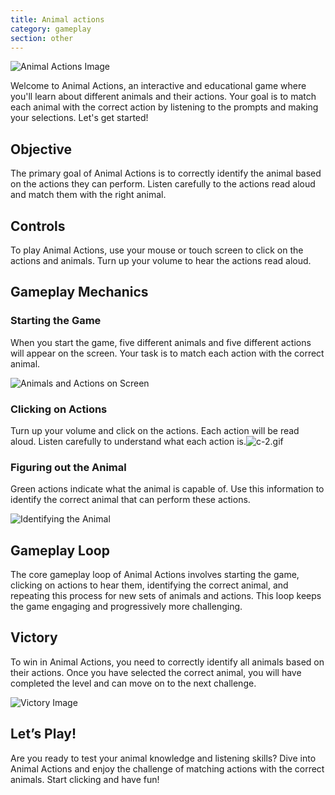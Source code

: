 ```yaml
---
title: Animal actions
category: gameplay
section: other
---
```

![Animal Actions Image](https://help.studycat.com/hc/article_attachments/34882188453017)


Welcome to Animal Actions, an interactive and educational game where you'll learn about different animals and their actions. Your goal is to match each animal with the correct action by listening to the prompts and making your selections. Let's get started!


## Objective


The primary goal of Animal Actions is to correctly identify the animal based on the actions they can perform. Listen carefully to the actions read aloud and match them with the right animal.


## Controls


To play Animal Actions, use your mouse or touch screen to click on the actions and animals. Turn up your volume to hear the actions read aloud.


## Gameplay Mechanics


### Starting the Game


When you start the game, five different animals and five different actions will appear on the screen. Your task is to match each action with the correct animal.


![Animals and Actions on Screen](https://help.studycat.com/hc/article_attachments/34882188453017)


### Clicking on Actions


Turn up your volume and click on the actions. Each action will be read aloud. Listen carefully to understand what each action is.![c-2.gif](https://help.studycat.com/hc/article_attachments/35127586834841)


### Figuring out the Animal


Green actions indicate what the animal is capable of. Use this information to identify the correct animal that can perform these actions.


![Identifying the Animal](https://help.studycat.com/hc/article_attachments/34882188459545)


## Gameplay Loop


The core gameplay loop of Animal Actions involves starting the game, clicking on actions to hear them, identifying the correct animal, and repeating this process for new sets of animals and actions. This loop keeps the game engaging and progressively more challenging.


## Victory


To win in Animal Actions, you need to correctly identify all animals based on their actions. Once you have selected the correct animal, you will have completed the level and can move on to the next challenge.


![Victory Image](https://help.studycat.com/hc/article_attachments/34882155516441)


## Let’s Play!


Are you ready to test your animal knowledge and listening skills? Dive into Animal Actions and enjoy the challenge of matching actions with the correct animals. Start clicking and have fun!